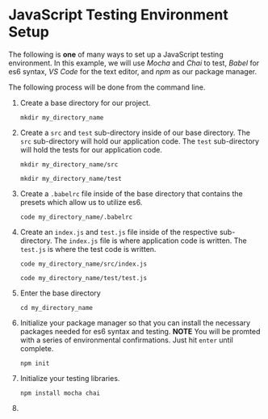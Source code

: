 # JavaScript Testing Environment Setup

The following is **one** of many ways to set up a JavaScript testing environment. In this example, we will use _Mocha_ and _Chai_ to test, _Babel_ for es6 syntax, _VS_ _Code_ for the text editor, and _npm_ as our package manager.

The following process will be done from the command line.

1. Create a base directory for our project.

    ```mkdir my_directory_name```

2. Create a `src` and `test` sub-directory inside of our base directory. The `src` sub-directory will hold our application code. The `test` sub-directory will hold the tests for our application code.

    ```mkdir my_directory_name/src```

    ```mkdir my_directory_name/test```

3. Create a `.babelrc` file inside of the base directory that contains the presets which allow us to utilize es6.

    ```code my_directory_name/.babelrc```

4. Create an `index.js` and `test.js` file inside of the respective sub-directory. The `index.js` file is where application code is written. The `test.js` is where the test code is written.

    ```code my_directory_name/src/index.js```

    ```code my_directory_name/test/test.js```

5. Enter the base directory

    ```cd my_directory_name```

6. Initialize your package manager so that you can install the necessary packages needed for es6 syntax and testing. **NOTE** You will be promted with a series of environmental confirmations. Just hit `enter` until complete.

    ```npm init```

7. Initialize your testing libraries.

    ```npm install mocha chai``` 

8.
